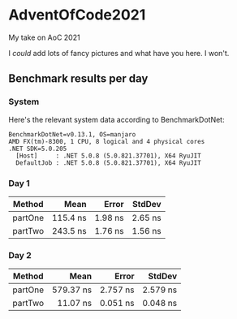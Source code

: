 # AdventOfCode2021
My take on AoC 2021

I _could_ add lots of fancy pictures and what have you here. I won't.


## Benchmark results per day
### System
Here's the relevant system data according to BenchmarkDotNet:
```
BenchmarkDotNet=v0.13.1, OS=manjaro 
AMD FX(tm)-8300, 1 CPU, 8 logical and 4 physical cores
.NET SDK=5.0.205
  [Host]     : .NET 5.0.8 (5.0.821.37701), X64 RyuJIT
  DefaultJob : .NET 5.0.8 (5.0.821.37701), X64 RyuJIT
```

### Day 1
|  Method |     Mean |   Error |  StdDev |
|-------- |---------:|--------:|--------:|
| partOne | 115.4 ns | 1.98 ns | 2.65 ns |
| partTwo | 243.5 ns | 1.76 ns | 1.56 ns |

### Day 2
|  Method |      Mean |    Error |   StdDev |
|-------- |----------:|---------:|---------:|
| partOne | 579.37 ns | 2.757 ns | 2.579 ns |
| partTwo |  11.07 ns | 0.051 ns | 0.048 ns |
